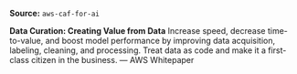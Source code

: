 **Source:** `aws-caf-for-ai`

**Data Curation: Creating Value from Data**
Increase speed, decrease time-to-value, and boost model performance by improving data acquisition, labeling, cleaning, and processing. Treat data as code and make it a first-class citizen in the business. — AWS Whitepaper
